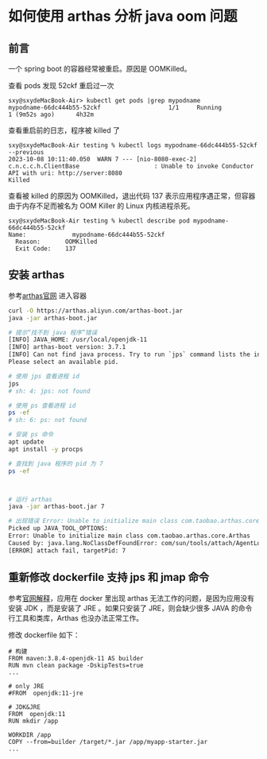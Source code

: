 


# 如何使用 arthas 分析 java oom 问题

## 前言

一个 spring boot 的容器经常被重启。原因是 OOMKilled。


查看 pods 发现 52ckf 重启过一次
```log
sxy@sxydeMacBook-Air> kubectl get pods |grep mypodname                                           
mypodname-66dc444b55-52ckf                   1/1     Running            1 (9m52s ago)      4h32m
```

查看重启前的日志，程序被 killed 了
```
sxy@sxydeMacBook-Air testing % kubectl logs mypodname-66dc444b55-52ckf  --previous
2023-10-08 10:11:40.050  WARN 7 --- [nio-8080-exec-2] c.n.c.c.h.ClientBase                     : Unable to invoke Conductor API with uri: http://server:8080
Killed
```

查看被 killed 的原因为 OOMKilled，退出代码 137 表示应用程序遇正常，但容器由于内存不足而被名为 OOM Killer 的 Linux 内核进程杀死。
```
sxy@sxydeMacBook-Air testing % kubectl describe pod mypodname-66dc444b55-52ckf
Name:             mypodname-66dc444b55-52ckf
  Reason:       OOMKilled
  Exit Code:    137
```


## 安装 arthas
参考[arthas官网](https://arthas.aliyun.com/doc/install-detail.html)
进入容器 
```bash
curl -O https://arthas.aliyun.com/arthas-boot.jar
java -jar arthas-boot.jar

# 提示“找不到 java 程序”错误
[INFO] JAVA_HOME: /usr/local/openjdk-11
[INFO] arthas-boot version: 3.7.1
[INFO] Can not find java process. Try to run `jps` command lists the instrumented Java HotSpot VMs on the target system.
Please select an available pid.

# 使用 jps 查看进程 id
jps
# sh: 4: jps: not found

# 使用 ps 查看进程 id
ps -ef
# sh: 6: ps: not found

# 安装 ps 命令
apt update
apt install -y procps

# 查找到 java 程序的 pid 为 7
ps -ef



# 运行 arthas
java -jar arthas-boot.jar 7

# 出现错误 Error: Unable to initialize main class com.taobao.arthas.core.Arthas
Picked up JAVA_TOOL_OPTIONS:
Error: Unable to initialize main class com.taobao.arthas.core.Arthas
Caused by: java.lang.NoClassDefFoundError: com/sun/tools/attach/AgentLoadException
[ERROR] attach fail, targetPid: 7

```

## 重新修改 dockerfile 支持 jps 和 jmap 命令
参考[官网解释](https://arthas.aliyun.com/doc/docker.html#%E5%9C%A8-docker-%E9%87%8C%E4%BD%BF%E7%94%A8-jdk)，应用在 docker 里出现 arthas 无法工作的问题，是因为应用没有安装 JDK ，而是安装了 JRE 。如果只安装了 JRE，则会缺少很多 JAVA 的命令行工具和类库，Arthas 也没办法正常工作。

修改 dockerfile 如下：
```paintext
# 构建
FROM maven:3.8.4-openjdk-11 AS builder
RUN mvn clean package -DskipTests=true
...

# only JRE
#FROM  openjdk:11-jre

# JDK&JRE
FROM  openjdk:11
RUN mkdir /app

WORKDIR /app
COPY --from=builder /target/*.jar /app/myapp-starter.jar
...
```





